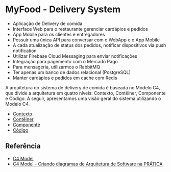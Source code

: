 # MyFood - Delivery System

- Aplicação de Delivery de comida
- Interface Web para o restaurante gerenciar cardápios e pedidos
- App Mobile para os clientes e entregadores
- Possuir uma única API para conversar com o WebApp e o App Mobile
- A cada atualização de status dos pedidos, notificar dispositivos via push notification
- Utilizar Firebase Cloud Messaging para enviar notificações
- Integração para pagemento com o Mercado Pago
- Para mensageria, utilizarmos o RabbitMQ
- Ter apenas um banco de dados relacional (PostgreSQL)
- Manter cardápios e pedidos em cache com Redis

A arquitetura do sistema de delivery de comida é baseada no Modelo C4, que divide a arquitetura em quatro níveis: Contexto, Contêiner, Componente e Código. A seguir, apresentamos uma visão geral do sistema utilizando o Modelo C4.

- [Contexto](contexto.puml)
- [Contêiner](container.puml)
- [Componente](componente.puml)
- [Código](codigo.puml)

## Referência

- [C4 Model](https://c4model.com/)
- [C4 Model - Criando diagramas de Arquitetura de Software na PRÁTICA](https://youtu.be/iWkXd0RJ2FA?si=Ebn06Fri3nsRK-pF)